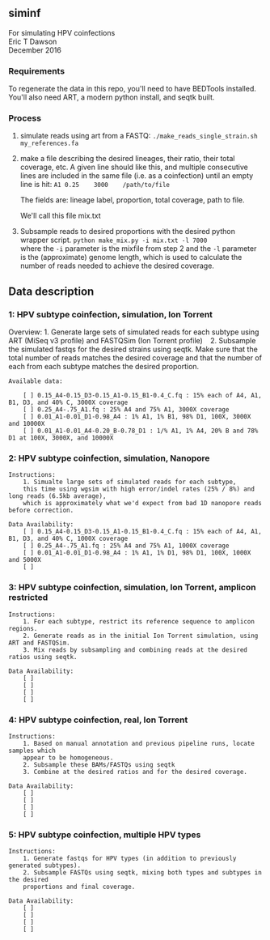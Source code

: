 siminf
------
For simulating HPV coinfections  
Eric T Dawson  
December 2016

### Requirements
To regenerate the data in this repo, you'll need to have BEDTools installed. You'll also need ART, a modern python install, and seqtk built.

### Process
1. simulate reads using art from a FASTQ:
    ``./make_reads_single_strain.sh my_references.fa``

2. make a file describing the desired lineages, their ratio, their total coverage,
   etc. A given line should like this, and multiple consecutive lines are included in the same
   file (i.e. as a coinfection) until an empty line is hit:
   ``A1 0.25    3000    /path/to/file``

   The fields are: lineage label, proportion, total coverage, path to file.

   We'll call this file mix.txt

3. Subsample reads to desired proportions with the desired python wrapper script.
    ``python make_mix.py -i mix.txt -l 7000 ``  
    where the `-i` parameter is the mixfile from step 2 and the `-l` parameter is the (approximate) genome length,
    which is used to calculate the number of reads needed to achieve the desired coverage.

## Data description
### 1: HPV subtype coinfection, simulation, Ion Torrent
   Overview:
        1. Generate large sets of simulated reads for each subtype
        using ART (MiSeq v3 profile) and FASTQSim (Ion Torrent profile)
        ```` ````
        2. Subsample the simulated fastqs for the desired strains using seqtk.
        Make sure that the total number of reads matches the desired coverage
        and that the number of each from each subtype matches the desired proportion.

    Available data:

        [ ] 0.15_A4-0.15_D3-0.15_A1-0.15_B1-0.4_C.fq : 15% each of A4, A1, B1, D3, and 40% C, 3000X coverage
        [ ] 0.25_A4-.75_A1.fq : 25% A4 and 75% A1, 3000X coverage
        [ ] 0.01_A1-0.01_D1-0.98_A4 : 1% A1, 1% B1, 98% D1, 100X, 3000X and 10000X
        [ ] 0.01_A1-0.01_A4-0.20_B-0.78_D1 : 1/% A1, 1% A4, 20% B and 78% D1 at 100X, 3000X, and 10000X

### 2: HPV subtype coinfection, simulation, Nanopore
    Instructions:
        1. Simualte large sets of simulated reads for each subtype,
        this time using wgsim with high error/indel rates (25% / 8%) and long reads (6.5kb average),
        which is approximately what we'd expect from bad 1D nanopore reads before correction.

    Data Availability:
        [ ] 0.15_A4-0.15_D3-0.15_A1-0.15_B1-0.4_C.fq : 15% each of A4, A1, B1, D3, and 40% C, 1000X coverage
        [ ] 0.25_A4-.75_A1.fq : 25% A4 and 75% A1, 1000X coverage
        [ ] 0.01_A1-0.01_D1-0.98_A4 : 1% A1, 1% D1, 98% D1, 100X, 1000X and 5000X
        [ ] 
### 3: HPV subtype coinfection, simulation, Ion Torrent, amplicon restricted
    Instructions:
        1. For each subtype, restrict its reference sequence to amplicon regions.
        2. Generate reads as in the initial Ion Torrent simulation, using ART and FASTQSim.
        3. Mix reads by subsampling and combining reads at the desired ratios using seqtk.

    Data Availability:
        [ ]
        [ ]
        [ ]
        [ ]
### 4: HPV subtype coinfection, real, Ion Torrent
    Instructions:
        1. Based on manual annotation and previous pipeline runs, locate samples which
        appear to be homogeneous.
        2. Subsample these BAMs/FASTQs using seqtk
        3. Combine at the desired ratios and for the desired coverage.

    Data Availability:
        [ ]
        [ ]
        [ ]
        [ ]
### 5: HPV subtype coinfection, multiple HPV types
    Instructions:
        1. Generate fastqs for HPV types (in addition to previously generated subtypes).
        2. Subsample FASTQs using seqtk, mixing both types and subtypes in the desired
        proportions and final coverage.

    Data Availability:
        [ ]
        [ ]
        [ ]
        [ ]
